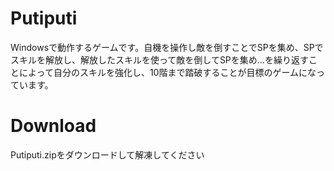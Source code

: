 # Putiputi
Windowsで動作するゲームです。自機を操作し敵を倒すことでSPを集め、SPでスキルを解放し、解放したスキルを使って敵を倒してSPを集め…を繰り返すことによって自分のスキルを強化し、10階まで踏破することが目標のゲームになっています。
# Download
Putiputi.zipをダウンロードして解凍してください
